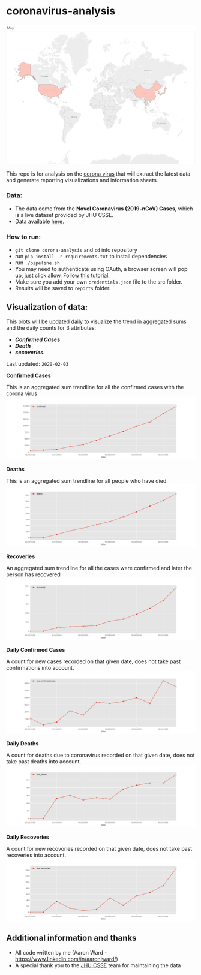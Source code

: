 # coronavirus-analysis

![alt text](https://github.com/AaronWard/coronavirus-analysis/blob/master/tableau/spread.gif "Spread of coronavirus 22nd to 29th")

This repo is for analysis on the [corona virus](https://www.who.int/health-topics/coronavirus) that will extract the latest data and generate reporting visualizations and information sheets.

### Data:
- The data come from the **Novel Coronavirus (2019-nCoV) Cases**,  which is a live dataset provided by JHU CSSE. 
- Data available [here](https://docs.google.com/spreadsheets/d/1wQVypefm946ch4XDp37uZ-wartW4V7ILdg-qYiDXUHM).

### How to run:
- `git clone corona-analysis` and `cd` into repository
- run `pip install -r requirements.txt` to install dependencies
- run `./pipeline.sh`
- You may need to authenticate using OAuth, a browser screen will pop up, just click allow. Follow [this](https://developers.google.com/sheets/api/quickstart/python) tutorial. 
- Make sure you add your own `credentials.json` file to the src folder.
- Results will be saved to `reports` folder. 

## Visualization of data:

This plots will be updated <u>daily</u> to visualize the trend in aggregated sums and the daily counts for 3 attributes: 
- **<i>Confirmed Cases</i>**
- **<i>Death</i>**
- **<i>secoveries.</i>**

Last updated:  `2020-02-03`

**Confirmed Cases**

This is an aggregated sum trendline for all the confirmed cases with the corona virus
![alt text](./reports/images/confirmed_trendline.jpg "Current trend of confirmed cases")


**Deaths**

This is an aggregated sum trendline for all people who have died.
![alt text](./reports/images/deaths_trendline.jpg "Current trend of confirmed cases")


**Recoveries**

An aggregated sum trendline for all the cases were confirmed and later the person has recovered
![alt text](./reports/images/recovered_trendline.jpg "Current trend of confirmed cases")

**Daily Confirmed Cases**

A count for new cases recorded on that given date, does not take past confirmations into account. 
![alt text](./reports/images/new_confirmed_cases_trendline.jpg "Current trend of confirmed cases")

**Daily Deaths**

A count for deaths due to coronavirus recorded on that given date, does not take past deaths into account. 
![alt text](./reports/images/new_deaths_trendline.jpg "Current trend of confirmed cases")

**Daily Recoveries**

A count for new recovories recorded on that given date, does not take past recoveries into account. 
![alt text](./reports/images/new_recoveries_trendline.jpg "Current trend of confirmed cases")


## Additional information and thanks
- All code written by me (Aaron Ward  - https://www.linkedin.com/in/aaronjward/)
- A special thank you to the [JHU CSSE](https://systems.jhu.edu/) team for maintaining the data